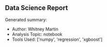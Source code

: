 ## Data Science Report

Generated summary:

- Author: Whitney Martin
- Analysis Topic: notebook
- Tools Used: ['numpy', 'regression', 'xgboost']
